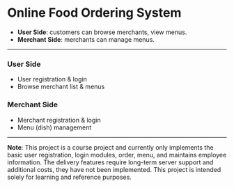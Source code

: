 # Online Food Ordering System

- **User Side**: customers can browse merchants, view menus.  
- **Merchant Side**: merchants can manage menus.  

---

### User Side
- User registration & login  
- Browse merchant list & menus  

### Merchant Side
- Merchant registration & login  
- Menu (dish) management
  
---

**Note**: This project is a course project and currently only implements the basic user registration, login modules, order, menu, and maintains employee information. The delivery features require long-term server support and additional costs, they have not been implemented. This project is intended solely for learning and reference purposes.  

